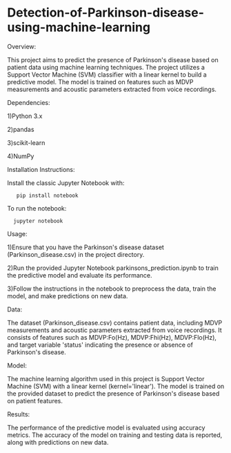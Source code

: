 # Detection-of-Parkinson-disease-using-machine-learning
Overview:

This project aims to predict the presence of Parkinson's disease based on patient data using machine learning techniques. The project utilizes a Support Vector Machine (SVM) classifier with a linear kernel to build a predictive model. The model is trained on features such as MDVP measurements and acoustic parameters extracted from voice recordings.

Dependencies:


1)Python 3.x

2)pandas

3)scikit-learn

4)NumPy

Installation Instructions:

Install the classic Jupyter Notebook with:
       
       pip install notebook
To run the notebook:
      
      jupyter notebook
      
Usage:

1)Ensure that you have the Parkinson's disease dataset (Parkinson_disease.csv) in the project directory.

2)Run the provided Jupyter Notebook parkinsons_prediction.ipynb to train the predictive model and evaluate its performance.

3)Follow the instructions in the notebook to preprocess the data, train the model, and make predictions on new data.

Data:

The dataset (Parkinson_disease.csv) contains patient data, including MDVP measurements and acoustic parameters extracted from voice recordings. It consists of features such as MDVP:Fo(Hz), MDVP:Fhi(Hz), MDVP:Flo(Hz), and target variable 'status' indicating the presence or absence of Parkinson's disease.

Model:

The machine learning algorithm used in this project is Support Vector Machine (SVM) with a linear kernel (kernel='linear'). The model is trained on the provided dataset to predict the presence of Parkinson's disease based on patient features.

Results:

The performance of the predictive model is evaluated using accuracy metrics. The accuracy of the model on training and testing data is reported, along with predictions on new data.
